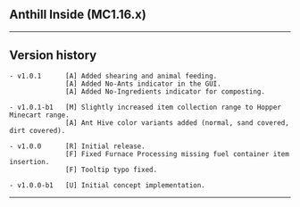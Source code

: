 
## Anthill Inside (MC1.16.x)

----
## Version history

    - v1.0.1      [A] Added shearing and animal feeding.
                  [A] Added No-Ants indicator in the GUI.
                  [A] Added No-Ingredients indicator for composting.

    - v1.0.1-b1   [M] Slightly increased item collection range to Hopper Minecart range.
                  [A] Ant Hive color variants added (normal, sand covered, dirt covered).

    - v1.0.0      [R] Initial release.
                  [F] Fixed Furnace Processing missing fuel container item insertion.
                  [F] Tooltip typo fixed.

    - v1.0.0-b1   [U] Initial concept implementation.

-----
